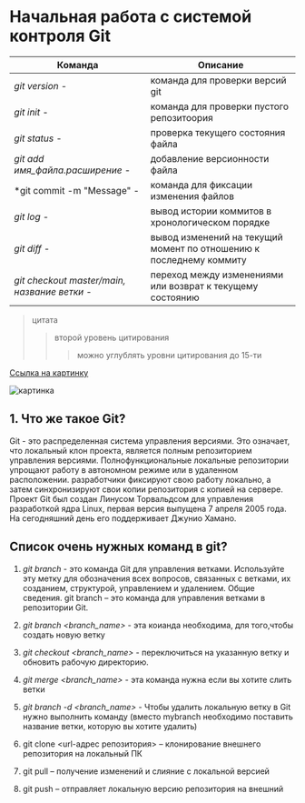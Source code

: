 # Начальная работа с системой контроля Git

|Команда | Описание |
|----- |------
|*git version* - |команда для проверки версий git
|*git init* - |команда для проверки пустого репозитоория
|*git status* - |проверка текущего состояния файла
|*git add имя_файла.расширение* - |добавление версионности файла
|*git commit -m "Message" - |команда для фиксации изменения файлов 
|*git log* - |вывод истории коммитов в хронологическом порядке
|*git diff* - |вывод изменений на текущий момент по отношению к последнему коммиту
|*git checkout master/main, название ветки* - |переход между изменениями или возврат к текущему состоянию 

>цитата
>>второй уровень цитирования
>>>можно углублять уровни цитирования до 15-ти

[Ссылка на картинку](https://imagename2.ru/imgbig/imagename_ru_20226.jpg)

![картинка](https://imagename2.ru/imgbig/imagename_ru_20226.jpg)



## 1. Что же такое Git?

Git - это распределенная система управления версиями. Это означает, что  локальный клон проекта, является полным репозиторием управления версиями. Полнофункциональные локальные репозитории упрощают работу в автономном режиме или в удаленном расположении. разработчики фиксируют свою работу локально, а затем синхронизируют свои копии репозитория с копией на сервере. 
Проект Git был создан Линусом Торвальдсом для управления разработкой ядра Linux, первая версия выпущена 7 апреля 2005 года. На сегодняшний день его поддерживает Джунио Хамано.



## Список очень нужных команд в git?

1. *git branch* - это команда Git для управления ветками. Используйте эту метку для обозначения всех вопросов, связанных с ветками, их созданием, структурой, управлением и удалением. Общие сведения. git branch – это команда для управления ветками в репозитории Git.


2. *git branch <branch_name>* -  эта коианда необходима, для того,чтобы создать новую ветку

3. *git checkout <branch_name>* - переключиться на указанную ветку и обновить рабочую директорию.

4. *git merge <branch_name>* - эта команда нужна если вы хотите  слить ветки

5. *git branch -d <branch_name>* - Чтобы удалить локальную ветку в Git нужно выполнить команду (вместо mybranch необходимо поставить название ветки, которую вы хотите удалить)

6. git clone <url-адрес репозитория> – клонирование внешнего репозитория на  локальный ПК

7.	git pull – получение изменений и слияние с локальной версией

8.	git push – отправляет локальную версию репозитория на внешний


